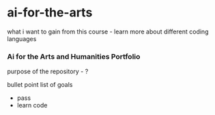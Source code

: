 # ai-for-the-arts
what i want to gain from this course - learn more about different coding languages

### Ai for the Arts and Humanities Portfolio
purpose of the repository - ?

bullet point list of goals 
- pass
- learn code
